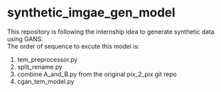 # synthetic_imgae_gen_model
This repository is following the internship idea to generate synthetic data using GANS. 
</br>
The order of sequence to excute this model is:
1. tem_preprocessor.py
2. split_rename.py
3. combine A_and_B.py from the original pix_2_pix git repo
4. cgan_tem_model.py

